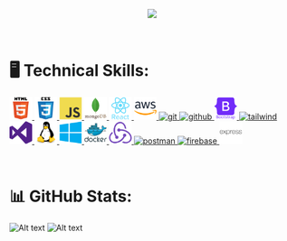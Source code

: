  
<p align="center"> 
    <img src="https://readme-typing-svg.herokuapp.com?color=E22FE4&width=380&height=28&lines=Hi👋+I'm+Hitesh+Yadav;Open-Source+Enthusiast..;Learning+In+Public..;Nice+To+Meet+You+....&center=true"></a></p>
     
<br/>
    
# 🖥️ Technical Skills: 
<p align="left">
  <a href="https://www.w3schools.com/html/" target="_blank" rel="no-referrer">
    <img src="https://raw.githubusercontent.com/devicons/devicon/master/icons/html5/html5-original-wordmark.svg" alt="html5" width="40" height="40"/>
  </a>
  <a href="https://www.w3schools.com/css/" target="_blank" rel="noreferrer">
    <img src="https://raw.githubusercontent.com/devicons/devicon/master/icons/css3/css3-original-wordmark.svg" alt="css3" width="40" height="40"/>
  </a> 

  <a href="https://developer.mozilla.org/en-US/docs/Web/JavaScript" target="_blank" rel="noreferrer">
    <img src="https://raw.githubusercontent.com/devicons/devicon/master/icons/javascript/javascript-original.svg" alt="javascript" width="40" height="40"/>
  </a>  
  <a href="https://www.mongodb.com/" target="_blank" rel="noreferrer">
    <img src="https://raw.githubusercontent.com/devicons/devicon/master/icons/mongodb/mongodb-original-wordmark.svg" alt="mongodb" width="40" height="40"/>
  </a>
  <a href="https://reactjs.org/" target="_blank" rel="noreferrer">
    <img src="https://raw.githubusercontent.com/devicons/devicon/master/icons/react/react-original-wordmark.svg" alt="react" width="40" height="40"/>
  </a> 
  <a href="https://aws.amazon.com" target="_blank" rel="noreferrer">
    <img src="https://raw.githubusercontent.com/devicons/devicon/master/icons/amazonwebservices/amazonwebservices-original-wordmark.svg" alt="aws" width="40" height="40"/>
  </a>  
  <a href="https://git-scm.com/" target="_blank" rel="noreferrer">
    <img src="https://www.vectorlogo.zone/logos/git-scm/git-scm-icon.svg" alt="git" width="40" height="40"/>
  </a>
  <a href="https://www.github.com" target="_blank" rel="noreferrer">
    <img src="https://www.vectorlogo.zone/logos/github/github-icon.svg" alt="github" width="40" height="40"/>
  </a> 
  <a href="https://getbootstrap.com" target="_blank" rel="noreferrer">
    <img src="https://raw.githubusercontent.com/devicons/devicon/master/icons/bootstrap/bootstrap-plain-wordmark.svg" alt="bootstrap" width="40" height="40"/>
  </a>
  <a href="https://tailwindcss.com/" target="_blank" rel="noreferrer">
    <img src="https://www.vectorlogo.zone/logos/tailwindcss/tailwindcss-icon.svg" alt="tailwind" width="40" height="40"/>
  </a> 
   
  <a href="https://code.visualstudio.com/" target="_blank" rel="no-referrer">
    <img src="https://raw.githubusercontent.com/devicons/devicon/master/icons/visualstudio/visualstudio-plain.svg" alt="vs code" width="40" height="40"/>
  </a> 
  <a href="https://www.linux.org/" target="_blank" rel="no-referrer">
    <img src="https://raw.githubusercontent.com/devicons/devicon/master/icons/linux/linux-original.svg" alt="Linux" width="40" height="40"/>
  </a>
  <a href="https://www.microsoft.com/en-us/windows" target="_blank" rel="no-referrer">
    <img src="https://raw.githubusercontent.com/devicons/devicon/master/icons/windows8/windows8-original.svg" alt="windows" width="40" height="40"/>
  </a>
  <a href="https://www.docker.com/" target="_blank" rel="no-referrer">
    <img src="https://raw.githubusercontent.com/devicons/devicon/master/icons/docker/docker-original-wordmark.svg" alt="docker" width="40" height="40"/>
  </a> 
  <a href="https://redux.js.org" target="_blank" rel="no-referrer">
    <img src="https://raw.githubusercontent.com/devicons/devicon/master/icons/redux/redux-original.svg" alt="redux" width="40" height="40"/>
  </a>
 
  <a href="https://www.getpostman.com/" target="_blank" rel="no-referrer">
    <img src="https://www.vectorlogo.zone/logos/getpostman/getpostman-icon.svg" alt="postman" width="40" height="40"/>
  </a>
 
  <a href="https://firebase.google.com/" target="_blank" rel="no-referrer">
    <img src="https://www.vectorlogo.zone/logos/firebase/firebase-icon.svg" alt="firebase" width="40" height="40"/>
  </a> 
    <a href="https://expressjs.com/" target="_blank" rel="no-referrer">
    <img src="https://raw.githubusercontent.com/devicons/devicon/master/icons/express/express-original-wordmark.svg" alt="express" width="40" height="40"/>
  </a>
</p>
<br/>

# 📊 GitHub Stats:
![Alt text](https://github-readme-stats.vercel.app/api/top-langs/?username=hitesh-y&theme=light&border=false&include_all_commits=true&count_private=true&layout=compact)
![Alt text](https://github-readme-streak-stats.herokuapp.com/?user=hitesh-y&theme=light&hide_border=false) 
 

 

